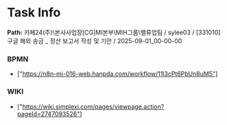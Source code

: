 # Task Info

**Path:** 카페24(주)\본사사업장\[CG]MI본부\MIH그룹\밸류업팀 / sylee03 / [331010] 구글 해외 송금 _ 정산 보고서 작성 및 기안 / 2025-09-01_00-00-00

### BPMN
- ["https://n8n-mi-016-web.hanpda.com/workflow/11l3cPt6PbUn8uM5"]

### WIKI
- ["https://wiki.simplexi.com/pages/viewpage.action?pageId=2747093526"]

